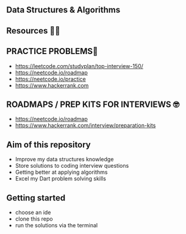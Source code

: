## Data Structures & Algorithms

## Resources 🧑‍🏫

## PRACTICE PROBLEMS🦾
- https://leetcode.com/studyplan/top-interview-150/
- https://neetcode.io/roadmap
- https://neetcode.io/practice
- https://www.hackerrank.com

## ROADMAPS / PREP KITS FOR INTERVIEWS 🤓
- https://neetcode.io/roadmap
- https://www.hackerrank.com/interview/preparation-kits

## Aim of this repository
- Improve my data structures knowledge
- Store solutions to coding interview questions
- Getting better at applying algorithms
- Excel my Dart problem solving skills

## Getting started
- choose an ide
- clone this repo
- run the solutions via the terminal
